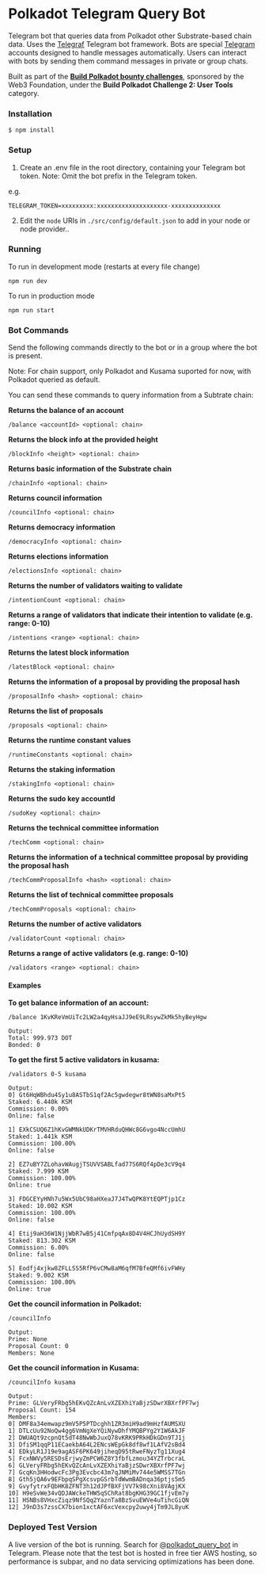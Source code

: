 # Polkadot Telegram Query Bot

Telegram bot that queries data from Polkadot other Substrate-based chain data. Uses the [Telegraf](https://github.com/telegraf/telegraf) Telegram bot framework. Bots are special [Telegram](https://telegram.org) accounts designed to handle messages automatically.
Users can interact with bots by sending them command messages in private or group chats.

Built as part of the [**Build Polkadot bounty challenges**](https://github.com/Web3Foundation/build-polkadot/issues/1), sponsored by the Web3 Foundation, under the **Build Polkadot Challenge 2: User Tools** category.

### Installation

```
$ npm install
```

### Setup

1) Create an .env file in the root directory, containing your Telegram bot token. Note: Omit the bot prefix in the Telegram token.

e.g.
```
TELEGRAM_TOKEN=xxxxxxxxx:xxxxxxxxxxxxxxxxxxxx-xxxxxxxxxxxxxx
```

2) Edit the `node` URIs in `./src/config/default.json` to add in your node or node provider..


### Running

To run in development mode (restarts at every file change)
```
npm run dev
```

To run in production mode
```
npm run start
```

### Bot Commands

Send the following commands directly to the bot or in a group where the bot is present.

Note: For chain support, only Polkadot and Kusama suported for now, with Polkadot queried as default.

You can send these commands to query information from a Subtrate chain:

**Returns the balance of an account**
```
/balance <accountId> <optional: chain>
```

**Returns the block info at the provided height**
```
/blockInfo <height> <optional: chain>
```

**Returns basic information of the Substrate chain**
```
/chainInfo <optional: chain>
```

**Returns council information**
```
/councilInfo <optional: chain>
```

**Returns democracy information**
```
/democracyInfo <optional: chain>
```

**Returns elections information**
```
/electionsInfo <optional: chain>
```

**Returns the number of validators waiting to validate**
```
/intentionCount <optional: chain>
```

**Returns a range of validators that indicate their intention to validate (e.g. range: 0-10)**
```
/intentions <range> <optional: chain>
```

**Returns the latest block information**
```
/latestBlock <optional: chain>
```

**Returns the information of a proposal by providing the proposal hash**
```
/proposalInfo <hash> <optional: chain>
```

**Returns the list of proposals**
```
/proposals <optional: chain>
```

**Returns the runtime constant values**
```
/runtimeConstants <optional: chain>
```

**Returns the staking information**
```
/stakingInfo <optional: chain>
```

**Returns the sudo key accountId**
```
/sudoKey <optional: chain>
```

**Returns the technical committee information**
```
/techComm <optional: chain>
```

**Returns the information of a technical committee proposal by providing the proposal hash**
```
/techCommProposalInfo <hash> <optional: chain>
```

**Returns the list of technical committee proposals**
```
/techCommProposals <optional: chain>
```

**Returns the number of active validators**
```
/validatorCount <optional: chain>
```

**Returns a range of active validators (e.g. range: 0-10)**
```
/validators <range> <optional: chain>
```

#### Examples

**To get balance information of an account:**
```
/balance 1KvKReVmUiTc2LW2a4qyHsaJJ9eE9LRsywZkMk5hyBeyHgw

Output:
Total: 999.973 DOT
Bonded: 0
```

**To get the first 5 active validators in kusama:**
```
/validators 0-5 kusama

Output:
0] Gt6HqWBhdu4Sy1u8ASTbS1qf2Ac5gwdegwr8tWN8saMxPt5
Staked: 6.440k KSM
Commission: 0.00%
Online: false

1] EXkCSUQ6Z1hKvGWMNkUDKrTMVHRduQHWc8G6vgo4NccUmhU
Staked: 1.441k KSM
Commission: 100.00%
Online: false

2] EZ7uBY7ZLohavWAugjTSUVVSABLfad77S6RQf4pDe3cV9q4
Staked: 7.999 KSM
Commission: 100.00%
Online: true

3] FDGCEYyHNh7u5Wx5UbC98aHXeaJ7J4TwQPK8YtEQPTjp1Cz
Staked: 10.002 KSM
Commission: 100.00%
Online: false

4] Etij9aH36W1NjjWbR7wB5j41CmfpqAx8D4V4HCJhUydSH9Y
Staked: 813.302 KSM
Commission: 6.00%
Online: false

5] Eodfj4xjkw8ZFLLSS5RfP6vCMw8aM6qfM7BfeQMf6ivFWHy
Staked: 9.002 KSM
Commission: 100.00%
Online: true
```

**Get the council information in Polkadot:**
```
/councilInfo

Output:
Prime: None
Proposal Count: 0
Members: None
```

**Get the council information in Kusama:**
```
/councilInfo kusama

Output:
Prime: GLVeryFRbg5hEKvQZcAnLvXZEXhiYaBjzSDwrXBXrfPF7wj
Proposal Count: 154
Members:
0] DMF8a34emwapz9mV5P5PTDcghh1ZR3miH9ad9mHzfAUMSXU
1] DTLcUu92NoQw4gg6VmNgXeYQiNywDhfYMQBPYg2Y1W6AkJF
2] DWUAQt9zcpnQt5dT48NwWbJuxQ78vKRK9PRkHDkGDn9TJ1j
3] DfiSM1qqP11ECaekbA64L2ENcsWEpGk8df8wf1LAfV2sBd4
4] EDkyLR1J19e9agASF6PK649jiheqD95tRweFNyzTg11Xug4
5] FcxNWVy5RESDsErjwyZmPCW6Z8Y3fbfLzmou34YZTrbcraL
6] GLVeryFRbg5hEKvQZcAnLvXZEXhiYaBjzSDwrXBXrfPF7wj
7] GcqKn3HHodwcFc3Pg3Evcbc43m7qJNMiMv744e5WMSS7TGn
8] Gth5jQA6v9EFbpqSPgXcsvpGSrbTdWwmBADnqa36ptjs5m5
9] GvyfytrxFQbHK8ZFNT3h12dJPfBXFjVV7k98cXni8VAgjKX
10] H9eSvWe34vQDJAWckeTHWSqSChRat8bgKHG39GC1fjvEm7y
11] HSNBs8VHxcZiqz9NfSQq2YaznTa8BzSvuEWVe4uTihcGiQN
12] J9nD3s7zssCX7bion1xctAF6xcVexcpy2uwy4jTm9JL8yuK
```

### Deployed Test Version

A live version of the bot is running. Search for [@polkadot_query_bot](https://t.me/polkadot_query_bot) in Telegram. Please note that the test bot is hosted in free tier AWS hosting, so performance is subpar, and no data servicing optimizations has been done.
